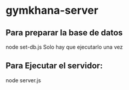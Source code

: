 # gymkhana-server

## Para preparar la base de datos
node set-db.js
Solo hay que ejecutarlo una vez

## Para Ejecutar el servidor:
node server.js

